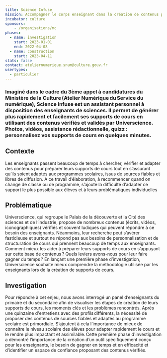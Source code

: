 ```yaml
---
title: Science Infuse
mission: Accompagner le corps enseignant dans la création de contenus pédagogiques scientifiques
incubator: culture
sponsors: 
    - /organisations/mc
phases:
  - name: investigation
    start: 2023-01-01
    end: 2022-04-08
  - name: construction
    start: 2023-04-11
stats: false
contact: ateliernumerique.snum@culture.gouv.fr
usertypes:
  - particulier
---
```


### Imaginé dans le cadre du 3ème appel à candidatures du Ministère de la Culture (Atelier Numérique du Service du numérique), Science infuse est un assistant personnel à disposition des enseignants de sciences. Il permet de générer plus rapidement et facilement ses supports de cours en utilisant des contenus vérifiés et validés par Universcience. Photos, vidéos, assistance rédactionnelle, quizz : personnalisez vos supports de cours en quelques minutes.   
 
## Contexte  
Les enseignants passent beaucoup de temps à chercher, vérifier et adapter des contenus pour préparer leurs supports de cours tout en s’assurant qu’ils soient adaptés aux programmes scolaires, issus de sources fiables et libres de diffusion. A ce travail d’élaboration, à recommencer quand on change de classe ou de programme, s’ajoute la difficulté d’adapter ce support le plus possible aux élèves et à leurs problématiques individuelles 


## Problématique 
Universcience, qui regroupe le Palais de la découverte et la Cité des sciences et de l’industrie, propose de nombreux contenus (écrits, vidéos, iconographiques) vérifiés et souvent ludiques qui peuvent répondre à ce besoin des enseignants. Néanmoins, leur recherche peut s’avérer fastidieuse et surtout ne répond pas aux besoins de personnalisation et de structuration de cours qui prennent beaucoup de temps aux enseignants. Comment mieux les aider à préparer leurs supports de cours en s’appuyant sur cette base de contenus ? Quels leviers avons-nous pour leur faire gagner du temps ? En lançant une première phase d’investigation, Universcience souhaite mieux comprendre la méthodologie utilisée par les enseignants lors de la création de supports de cours. 


## Investigation  
Pour répondre à cet enjeu, nous avons interrogé un panel d’enseignants du primaire et du secondaire afin de visualiser les étapes de création de leurs supports de cours, les moments clés et les problèmes rencontrés. Après une quinzaine d'entretiens avec des profils différents, la nécessité de proposer des contenus de sources fiables et adaptés au programme scolaire est primordiale. S’ajoutent à cela l’importance de mieux de connaitre le niveau scolaire des élèves pour adapter rapidement le cours et le rendre plus impactant et assimilable. Cette première phase d'investigation a démontré l’importance de la création d’un outil spécifiquement conçu pour les enseignants, le besoin de gagner en temps et en efficacité et d’identifier un espace de confiance proposant des contenus vérifiés. 


